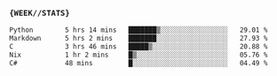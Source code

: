 ### `{WEEK//STATS}` 
<!--START_SECTION:waka-->

```txt
Python        5 hrs 14 mins   ███████▒░░░░░░░░░░░░░░░░░   29.01 %
Markdown      5 hrs 2 mins    ███████░░░░░░░░░░░░░░░░░░   27.93 %
C             3 hrs 46 mins   █████▒░░░░░░░░░░░░░░░░░░░   20.88 %
Nix           1 hr 2 mins     █▒░░░░░░░░░░░░░░░░░░░░░░░   05.76 %
C#            48 mins         █░░░░░░░░░░░░░░░░░░░░░░░░   04.49 %
```

<!--END_SECTION:waka-->
